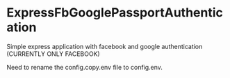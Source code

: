 # ExpressFbGooglePassportAuthentication

Simple express application with facebook and google authentication (CURRENTLY ONLY FACEBOOK)

Need to rename the config.copy.env file to config.env.
